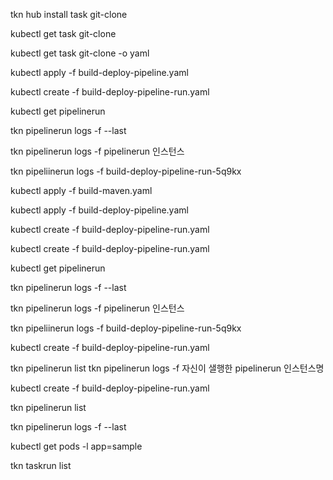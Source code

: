 
tkn hub install task git-clone


kubectl get task git-clone

kubectl get task git-clone -o yaml


kubectl apply -f build-deploy-pipeline.yaml 

kubectl create -f build-deploy-pipeline-run.yaml 


kubectl get pipelinerun

tkn pipelinerun logs -f --last

tkn pipelinerun logs -f pipelinerun 인스턴스

tkn pipeliinerun logs -f build-deploy-pipeline-run-5q9kx

kubectl apply -f build-maven.yaml

kubectl apply -f build-deploy-pipeline.yaml 

kubectl create -f build-deploy-pipeline-run.yaml


kubectl create -f build-deploy-pipeline-run.yaml 

kubectl get pipelinerun

tkn pipelinerun logs -f --last

tkn pipelinerun logs -f pipelinerun 인스턴스

tkn pipeliinerun logs -f build-deploy-pipeline-run-5q9kx

kubectl create -f build-deploy-pipeline-run.yaml 

tkn pipelinerun list
tkn pipelinerun logs -f 자신이 샐행한 pipelinerun 인스턴스명

kubectl create -f build-deploy-pipeline-run.yaml 


tkn pipelinerun list 


tkn pipelinerun logs -f --last

kubectl get pods -l app=sample


tkn taskrun list









